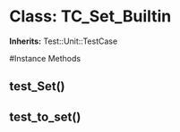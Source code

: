 # Class: TC_Set_Builtin
**Inherits:** Test::Unit::TestCase
    




#Instance Methods
## test_Set() [](#method-i-test_Set)

## test_to_set() [](#method-i-test_to_set)


